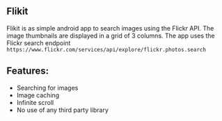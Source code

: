 ## Flikit


Flikit is as simple android app to search images using the Flickr API. The image thumbnails are displayed in a grid of 3 columns.
The app uses the Flickr search endpoint `https://www.flickr.com/services/api/explore/flickr.photos.search`

## Features:

-   Searching for images
-   Image caching
-   Infinite scroll
-   No use of any third party library
